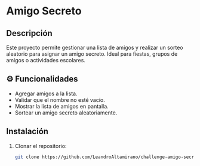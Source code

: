 #  Amigo Secreto

##  Descripción
Este proyecto permite gestionar una lista de amigos y realizar un sorteo aleatorio para asignar un amigo secreto. Ideal para fiestas, grupos de amigos o actividades escolares.

## ⚙ Funcionalidades
- Agregar amigos a la lista.  
- Validar que el nombre no esté vacío.  
- Mostrar la lista de amigos en pantalla.  
- Sortear un amigo secreto aleatoriamente.

##  Instalación
1. Clonar el repositorio:  
   ```bash
   git clone https://github.com/LeandroAltamirano/challenge-amigo-secreto.git
